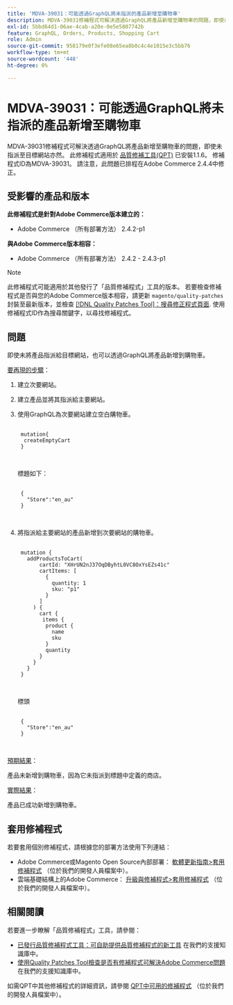 ```yaml
---
title: 'MDVA-39031：可能透過GraphQL將未指派的產品新增至購物車'
description: MDVA-39031修補程式可解決透過GraphQL將產品新增至購物車的問題，即使未指派至目標網站亦然。 安裝[Quality Patches Tool (QPT)](/help/announcements/adobe-commerce-announcements/magento-quality-patches-released-new-tool-to-self-serve-quality-patches.md) 1.1.6後，即可使用此修補程式。 修補程式ID為MDVA-39031。 請注意，此問題已排程在Adobe Commerce 2.4.4中修正。
exl-id: 5bbd64d1-06ae-4cab-a20e-0e5e5807742b
feature: GraphQL, Orders, Products, Shopping Cart
role: Admin
source-git-commit: 958179e0f3efe08e65ea8b0c4c4e1015e3c5bb76
workflow-type: tm+mt
source-wordcount: '448'
ht-degree: 0%

---
```


# MDVA-39031：可能透過GraphQL將未指派的產品新增至購物車

MDVA-39031修補程式可解決透過GraphQL將產品新增至購物車的問題，即使未指派至目標網站亦然。 此修補程式適用於 [品質修補工具(QPT)](/help/announcements/adobe-commerce-announcements/magento-quality-patches-released-new-tool-to-self-serve-quality-patches.md) 已安裝1.1.6。 修補程式ID為MDVA-39031。 請注意，此問題已排程在Adobe Commerce 2.4.4中修正。

## 受影響的產品和版本

**此修補程式是針對Adobe Commerce版本建立的：**

* Adobe Commerce （所有部署方法） 2.4.2-p1

**與Adobe Commerce版本相容：**

* Adobe Commerce （所有部署方法） 2.4.2 - 2.4.3-p1

>[!NOTE]
>
>此修補程式可能適用於其他發行了「品質修補程式」工具的版本。 若要檢查修補程式是否與您的Adobe Commerce版本相容，請更新 `magento/quality-patches` 封裝至最新版本，並檢查 [[!DNL Quality Patches Tool]：搜尋修正程式頁面](https://devdocs.magento.com/quality-patches/tool.html#patch-grid). 使用修補程式ID作為搜尋關鍵字，以尋找修補程式。

## 問題

即使未將產品指派給目標網站，也可以透過GraphQL將產品新增到購物車。

<u>要再現的步驟</u>：

1. 建立次要網站。
1. 建立產品並將其指派給主要網站。
1. 使用GraphQL為次要網站建立空白購物車。

   <pre>
    <code class="language-graphql">
    mutation{
     createEmptyCart
    }
    </code>
    </pre>

   標題如下：

   <pre>
    <code class="language-graphql">
    {
      "Store":"en_au"
    }
    </code>
    </pre>

1. 將指派給主要網站的產品新增到次要網站的購物車。

   <pre>
    <code class="language-graphql">
    mutation {
      addProductsToCart(
          cartId: "XHrUN2nJ37OqDByhtL0VC8OxYsEZs41c"
          cartItems: [
            {
              quantity: 1
              sku: "p1"
            }
          ]
        ) {
          cart {
           items {
            product {
              name
              sku
            }
            quantity
          }
        }
      }
    }
    </code>
    </pre>

   標頭

   <pre>
    <code class="language-graphql">
    {
      "Store":"en_au"
    }
    </code>
    </pre>

<u>預期結果</u>：

產品未新增到購物車，因為它未指派到標題中定義的商店。

<u>實際結果</u>：

產品已成功新增到購物車。

## 套用修補程式

若要套用個別修補程式，請根據您的部署方法使用下列連結：

* Adobe Commerce或Magento Open Source內部部署： [軟體更新指南>套用修補程式](https://devdocs.magento.com/guides/v2.4/comp-mgr/patching/mqp.html) （位於我們的開發人員檔案中）。
* 雲端基礎結構上的Adobe Commerce： [升級與修補程式>套用修補程式](https://devdocs.magento.com/cloud/project/project-patch.html) （位於我們的開發人員檔案中）。

## 相關閱讀

若要進一步瞭解「品質修補程式」工具，請參閱：

* [已發行品質修補程式工具：可自助提供品質修補程式的新工具](/help/announcements/adobe-commerce-announcements/magento-quality-patches-released-new-tool-to-self-serve-quality-patches.md) 在我們的支援知識庫中。
* [使用Quality Patches Tool檢查是否有修補程式可解決Adobe Commerce問題](/help/support-tools/patches-available-in-qpt-tool/check-patch-for-magento-issue-with-magento-quality-patches.md) 在我們的支援知識庫中。

如需QPT中其他修補程式的詳細資訊，請參閱 [QPT中可用的修補程式](https://devdocs.magento.com/quality-patches/tool.html#patch-grid) （位於我們的開發人員檔案中）。
